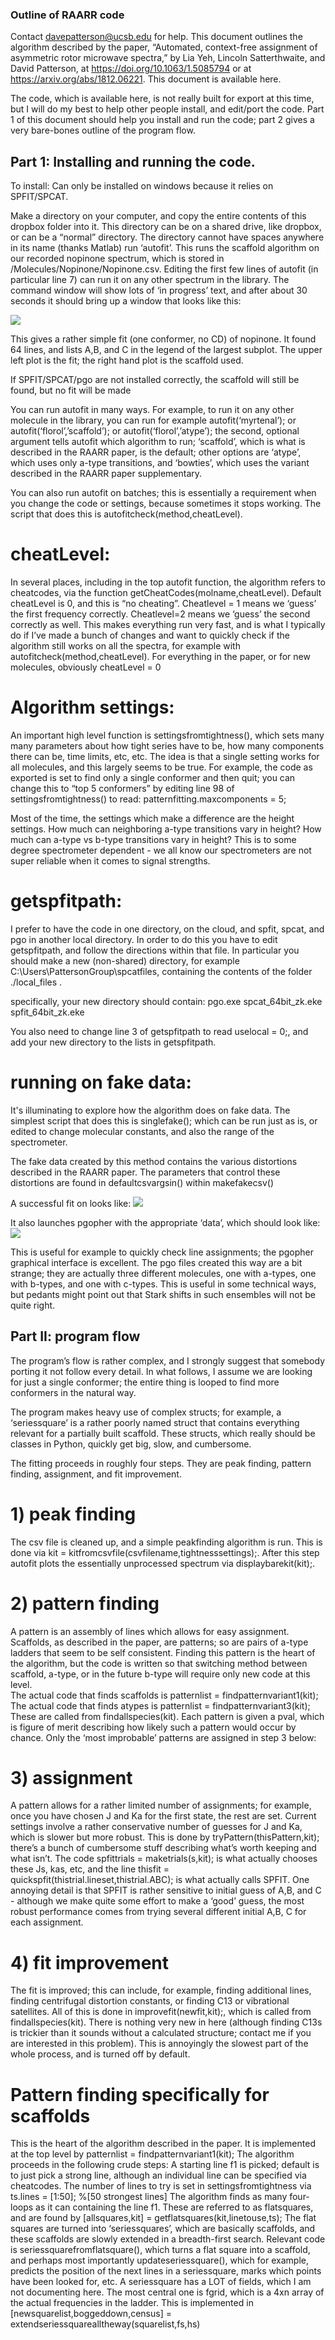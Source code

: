 ### Outline of RAARR code
Contact davepatterson@ucsb.edu for help.
This document outlines the algorithm described by the paper, “Automated, context-free assignment of asymmetric rotor microwave spectra,” by Lia Yeh, Lincoln Satterthwaite, and David Patterson, at  <https://doi.org/10.1063/1.5085794> or at <https://arxiv.org/abs/1812.06221>.
This document is available here.

The code, which is available here, is not really built for export at this time, but I will do my best to help other people install, and edit/port the code.  Part 1 of this document should help you install and run the code; part 2 gives a very bare-bones outline of the program flow.

## Part 1: Installing and running the code.

To install: Can only be installed on windows because it relies on SPFIT/SPCAT. 

Make a directory on your computer, and copy the entire contents of this dropbox folder into it. This directory can be on a shared drive, like dropbox, or can be a “normal” directory. The directory cannot have spaces anywhere in its name (thanks Matlab)
run ‘autofit’.  This runs the scaffold algorithm on our recorded nopinone spectrum, which is stored in /Molecules/Nopinone/Nopinone.csv.  Editing the first few lines of autofit (in particular line 7) can run it on any other spectrum in the library. The command window will show lots of ‘in progress’ text, and after about 30 seconds it should bring up a window that looks like this:

![](https://github.com/DavePattersonGroup/RAARR/tree/master/images/image1.png)

This gives a rather simple fit (one conformer, no CD) of nopinone.  It found 64 lines, and lists A,B, and C in the legend of the largest subplot. The upper left plot is the fit; the right hand plot is the scaffold used.

If SPFIT/SPCAT/pgo are not installed correctly, the scaffold will still be found, but no fit will be made

You can run autofit in many ways.  For example, to run it on any other molecule in the library, you can run for example
autofit(‘myrtenal’);
or
autofit(‘florol’,’scaffold’);
or
autofit(‘florol’,’atype’);
the second, optional argument tells autofit which algorithm to run; ‘scaffold’, which is what is described in the RAARR paper, is the default; other options are ‘atype’, which uses only a-type transitions, and ‘bowties’, which uses the variant described in the RAARR paper supplementary.

You can also run autofit on batches; this is essentially a requirement when you change the code or settings, because sometimes it stops working. The script that does this is autofitcheck(method,cheatLevel). 

# cheatLevel:
In several places, including in the top autofit function, the algorithm refers to cheatcodes, via the function getCheatCodes(molname,cheatLevel).  Default cheatLevel is 0, and this is “no cheating”. Cheatlevel = 1 means we ‘guess’ the first frequency correctly. Cheatlevel=2 means we ‘guess’ the second correctly as well.  This makes everything run very fast, and is what I typically do if I’ve made a bunch of changes and want to quickly check if the algorithm still works on all the spectra, for example with autofitcheck(method,cheatLevel). For everything in the paper, or for new molecules, obviously cheatLevel = 0


# Algorithm settings:

An important high level function is settingsfromtightness(), which sets many many parameters about  how tight series have to be, how many components there can be, time limits, etc, etc.  The idea is that a single setting works for all molecules, and this largely seems to be true.  For example, the code as exported is set to find only a single conformer and then quit; you can change this to “top 5 conformers” by editing line 98 of settingsfromtightness() to read:
patternfitting.maxcomponents = 5;

Most of the time, the settings which make a difference are the height settings.  How much can neighboring a-type transitions vary in height? How much can a-type vs b-type transitions vary in height? This is to some degree spectrometer dependent - we all know our spectrometers are not super reliable when it comes to signal strengths.



# getspfitpath:
I prefer to have the code in one directory, on the cloud, and spfit, spcat, and pgo in another local directory.  In order to do this you have to edit getspfitpath, and follow the directions within that file. In particular you should make a new (non-shared) directory, for example C:\Users\PattersonGroup\spcatfiles, containing the contents of the folder ./local_files .

specifically, your new directory should contain:
pgo.exe
spcat\_64bit\_zk.eke
spfit\_64bit\_zk.eke

You also need to change line 3 of getspfitpath to read uselocal = 0;, and add your new directory to the lists in getspfitpath.

# running on fake data:
It's illuminating to explore how the algorithm does on fake data.  The simplest script that does this is
singlefake();
which can be run just as is, or edited to change molecular constants, and also the range of the spectrometer.  

The fake data created by this method contains the various distortions described in the RAARR paper.  The parameters that control these distortions are found in
defaultcsvargsin() within makefakecsv()

A successful fit on looks like:
![](https://github.com/DavePattersonGroup/RAARR/tree/master/images/image2.png)

It also launches pgopher with the appropriate ‘data’, which should look like:
![](https://github.com/DavePattersonGroup/RAARR/tree/master/images/image3.png)

This is useful for example to quickly check line assignments; the pgopher graphical interface is excellent.  The pgo files created this way are a bit strange; they are actually three different molecules, one with a-types, one with b-types, and one with c-types.  This is useful in some technical ways, but pedants might point out that Stark shifts in such ensembles will not be quite right.  


## Part II: program flow
The program’s flow is rather complex, and I strongly suggest that somebody porting it not follow every detail.  In what follows, I assume we are looking for just a single conformer; the entire thing is looped to find more conformers in the natural way.

The program makes heavy use of complex structs; for example, a ‘seriessquare’ is a rather poorly named struct that contains everything relevant for a partially built scaffold.  These structs, which really should be classes in Python, quickly get big, slow, and cumbersome. 

The fitting proceeds in roughly four steps. They are peak finding, pattern finding, assignment, and fit improvement.

# 1) peak finding
The csv file is cleaned up, and a simple peakfinding algorithm is run.  This is done via 
kit = kitfromcsvfile(csvfilename,tightnesssettings);.  After this step autofit plots the essentially unprocessed spectrum via displaybarekit(kit);.
    
# 2) pattern finding
A pattern is an assembly of lines which allows for easy assignment. Scaffolds, as described in the paper, are patterns; so are pairs of a-type ladders that seem to be self consistent. Finding this pattern is the heart of the algorithm, but the code is written so that switching method between scaffold, a-type, or in the future b-type will require only new code at this level.  
The actual code that finds scaffolds is patternlist = findpatternvariant1(kit);
The actual code that finds atypes is patternlist = findpatternvariant3(kit);
These are called from findallspecies(kit).
Each pattern is given a pval, which is figure of merit describing how likely such a pattern would occur by chance. Only the ‘most improbable’ patterns are assigned in step 3 below:

# 3) assignment
A pattern allows for a rather limited number of assignments; for example, once you have chosen J and Ka for the first state, the rest are set.  Current settings involve a rather conservative number of guesses for J and Ka, which is slower but more robust. This is done by tryPattern(thisPattern,kit); there’s a bunch of cumbersome stuff describing what’s worth keeping and what isn’t. The code spfittrials = maketrials(s,kit); is what actually chooses these Js, kas, etc, and the line thisfit = quickspfit(thistrial.lineset,thistrial.ABC); is what actually calls SPFIT.  One annoying detail is that SPFIT is rather sensitive to initial guess of A,B, and C - although we make quite some effort to make a ‘good’ guess, the most robust performance comes from trying several different initial A,B, C for each assignment.

# 4) fit improvement
The fit is improved; this can include, for example, finding additional lines, finding centrifugal distortion constants, or finding C13 or vibrational satellites.  All of this is done in improvefit(newfit,kit);, which is called from findallspecies(kit). There is nothing very new in here (although finding C13s is trickier than it sounds without a calculated structure; contact me if you are interested in this problem).  This is annoyingly the slowest part of the whole process, and is turned off by default.

# Pattern finding specifically for scaffolds
This is the heart of the algorithm described in the paper. It is implemented at the top level by 
patternlist = findpatternvariant1(kit); 
The algorithm proceeds in the following crude steps:
A starting line f1 is picked; default is to just pick a strong line, although an individual line can be specified via cheatcodes. The number of lines to try is set in settingsfromtightness via ts.lines = [1:50]; %[50 strongest lines]
The algorithm finds as many four-loops as it can containing the line f1.  These are referred to as flatsquares, and are found by [allsquares,kit] = getflatsquares(kit,linetouse,ts);
The flat squares are turned into ‘seriessquares’, which are basically scaffolds, and these scaffolds are slowly extended in a breadth-first search. Relevant code is seriessquarefromflatsquare(), which turns a flat square into a scaffold, and perhaps most importantly updateseriessquare(), which for example, predicts the position of the next lines in a seriessquare, marks which points have been looked for, etc.  A seriessquare has a LOT of fields, which I am not documenting here.  The most central one is fgrid, which is a 4xn array of the actual frequencies in the ladder.  This is implemented in [newsquarelist,boggeddown,census] = extendseriessquarealltheway(squarelist,fs,hs)












